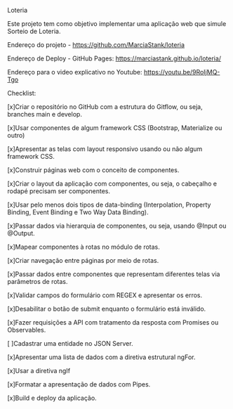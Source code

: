 Loteria

Este projeto tem como objetivo implementar uma aplicação web que simule Sorteio de Loteria.

Endereço do projeto - https://github.com/MarciaStank/loteria

Endereço de Deploy - GitHub Pages: https://marciastank.github.io/loteria/

Endereço para o video explicativo no Youtube: https://youtu.be/9RoIjMQ-Tgo

Checklist:

[x]Criar o repositório no GitHub com a estrutura do Gitflow, ou seja, branches main e develop.

[x]Usar componentes de algum framework CSS (Bootstrap, Materialize ou outro)

[x]Apresentar as telas com layout responsivo usando ou não algum framework CSS.

[x]Construir páginas web com o conceito de componentes.

[x]Criar o layout da aplicação com componentes, ou seja, o cabeçalho e rodapé precisam ser componentes.

[x]Usar pelo menos dois tipos de data-binding (Interpolation, Property Binding, Event Binding e Two Way Data Binding).

[x]Passar dados via hierarquia de componentes, ou seja, usando @Input ou @Output.

[x]Mapear componentes à rotas no módulo de rotas.

[x]Criar navegação entre páginas por meio de rotas.

[x]Passar dados entre componentes que representam diferentes telas via parâmetros de rotas.

[x]Validar campos do formulário com REGEX e apresentar os erros.

[x]Desabilitar o botão de submit enquanto o formulário está inválido.

[x]Fazer requisições a API com tratamento da resposta com Promises ou Observables.

[ ]Cadastrar uma entidade no JSON Server.

[x]Apresentar uma lista de dados com a diretiva estrutural ngFor.

[x]Usar a diretiva ngIf

[x]Formatar a apresentação de dados com Pipes.

[x]Build e deploy da aplicação.